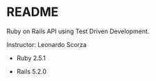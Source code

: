 # README

Ruby on Rails API using Test Driven Development.  

Instructor: Leonardo Scorza  


* Ruby 2.5.1

* Rails 5.2.0
